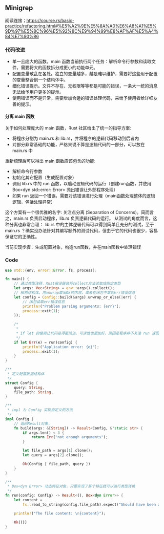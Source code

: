 ## Minigrep

阅读连接；https://course.rs/basic-practice/refactoring.html#%E5%A2%9E%E5%8A%A0%E6%A8%A1%E5%9D%97%E5%8C%96%E5%92%8C%E9%94%99%E8%AF%AF%E5%A4%84%E7%90%86

### 代码改进
- 单一且庞大的函数。main 函数当前执行两个任务：解析命令行参数和读取文件，需要将大的函数拆分成更小的功能单元。
- 配置变量散乱在各处。独立的变量越多，越是难以维护，需要将这些用于配置的变量整合到一个结构体中。
- 细化错误提示。文件不存在、无权限等等都是可能的错误，一条大一统的消息无法给予用户更多的提示。
- 使用错误而不是异常。需要增加合适的错误处理代码，来给予使用者给详细友善的提示。

#### 分离 main 函数
关于如何处理庞大的 main 函数，Rust 社区给出了统一的指导方案:
- 将程序分割为 main.rs 和 lib.rs，并将程序的逻辑代码移动到后者内
- 对部分非常基础的功能，严格来说不算是逻辑代码的一部分，可以放在 main.rs 中

重新梳理后可以得出 main 函数应该包含的功能:
- 解析命令行参数
- 初始化其它配置（生成配置对象）
- 调用 lib.rs 中的 run 函数，以启动逻辑代码的运行（创建run函数，并使用 Box\<dyn std::error::Error\> 抛出错误让外部程序处理）
- 如果 run 返回一个错误，需要对该错误进行处理（main函数处理整体的逻辑逻辑，包括处理异常）

这个方案有一个很优雅的名字: 关注点分离 (Separation of Concerns)。简而言之，main.rs 负责启动程序，lib.rs 负责逻辑代码的运行。
从测试的角度而言，这种分离也非常合理： lib.rs 中的主体逻辑代码可以得到简单且充分的测试，至于 main.rs ？确实没办法针对其编写额外的测试代码，但由于它的代码也很少，容易保证它的正确性。

当前实现步骤：生成配置对象，构造run函数，并在main函数中处理错误

### Code

```rust
use std::{env, error::Error, fs, process};

fn main() {
    // 通过类型注释，Rust编译器会将collect方法读取成指定类型
    let args: Vec<String> = env::args().collect();
    // 解构结构体，用unwrap取出Ok的内容，或者在闭包中拿到err错误信息
    let config = Config::build(&args).unwrap_or_else(|err| {
        // 闭包读取err错误信息
        println!("Problem parsing arguments: {err}");
        process::exit(1);
    });

    /*
     *
     * if let 的使用让代码变得更简洁，可读性也更加好，原因是程序并不关注 run 返回的 Ok 值，只需要用 if let 去匹配是否存在错误即可。
     */
    if let Err(e) = run(config) {
        println!("Application error: {e}");
        process::exit(1);
    }
}

/**
 * 定义配置数据结构体
 */
struct Config {
    query: String,
    file_path: String,
}

/**
 * impl 为 Config 实现自定义的方法
 */
impl Config {
    // 返回Result对象，
    fn build(args: &[String]) -> Result<Config, &'static str> {
        if args.len() < 3 {
            return Err("not enough arguments");
        }

        let file_path = args[1].clone();
        let query = args[2].clone();

        Ok(Config { file_path, query })
    }
}

/**
 * Box<dyn Error> 动态特征对象，只要实现了某个特征就可以进行类型转换
 */
fn run(config: Config) -> Result<(), Box<dyn Error>> {
    let content =
        fs::read_to_string(config.file_path).expect("Should have been able to read the file.");

    println!("The file content: \n{content}");

    Ok(())
}

```